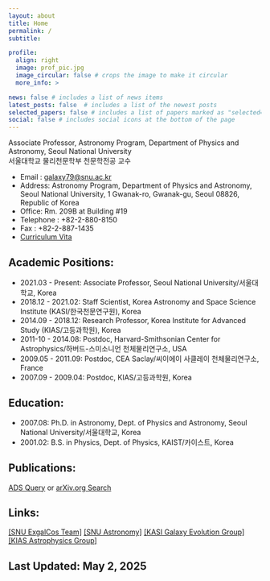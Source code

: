 ```yaml
---
layout: about
title: Home
permalink: /
subtitle: 

profile:
  align: right
  image: prof_pic.jpg
  image_circular: false # crops the image to make it circular
  more_info: >

news: false # includes a list of news items
latest_posts: false  # includes a list of the newest posts
selected_papers: false # includes a list of papers marked as "selected={true}"
social: false # includes social icons at the bottom of the page
---
```

Associate Professor, Astronomy Program, Department of Physics and Astronomy, Seoul National University<br>
서울대학교 물리천문학부 천문학전공 교수

* Email : galaxy79@snu.ac.kr
* Address: Astronomy Program, Department of Physics and Astronomy, Seoul National University, 1 Gwanak-ro, Gwanak-gu, Seoul 08826, Republic of Korea
* Office: Rm. 209B at Building #19
* Telephone : +82-2-880-8150
* Fax : +82-2-887-1435
* [Curriculum Vita](http://astro.snu.ac.kr/~hhwang/cvpubref_HWANG.pdf)

## Academic Positions:
* 2021.03 - Present: Associate Professor, Seoul National University/서울대학교, Korea 
* 2018.12 - 2021.02: Staff Scientist, Korea Astronomy and Space Science Institute (KASI/한국천문연구원), Korea
* 2014.09 - 2018.12: Research Professor, Korea Institute for Advanced Study (KIAS/고등과학원), Korea 
* 2011-10 - 2014.08: Postdoc, Harvard-Smithsonian Center for Astrophysics/하버드-스미소니언 천체물리연구소, USA
* 2009.05 - 2011.09: Postdoc, CEA Saclay/씨이에이 사클레이 천체물리연구소, France 
* 2007.09 - 2009.04: Postdoc, KIAS/고등과학원, Korea

## Education:
* 2007.08: Ph.D. in Astronomy, Dept. of Physics and Astronomy, Seoul National University/서울대학교, Korea
* 2001.02: B.S. in Physics, Dept. of Physics, KAIST/카이스트, Korea
  
## Publications:
[ADS Query](https://ui.adsabs.harvard.edu/search/filter_author_facet_hier_fq_author=NOT&filter_author_facet_hier_fq_author=*%3A*&filter_author_facet_hier_fq_author=author_facet_hier%3A%221%2FHwang%2C%20H%2FHwang%2C%20H%22&filter_database_fq_database=AND&filter_database_fq_database=database%3A%22astronomy%22&fq=%7B!type%3Daqp%20v%3D%24fq_database%7D&fq=%7B!type%3Daqp%20v%3D%24fq_bibstem_facet%7D&fq=%7B!type%3Daqp%20v%3D%24fq_author%7D&fq_author=(*%3A*%20NOT%20author_facet_hier%3A%221%2FHwang%2C%20H%2FHwang%2C%20H%22)&fq_bibstem_facet=((((((((*%3A*%20NOT%20bibstem_facet%3A%22yCat%22)%20NOT%20bibstem_facet%3A%22GeCAS%22)%20NOT%20bibstem_facet%3A%22noao.prop%22)%20NOT%20bibstem_facet%3A%22AAS%22)%20NOT%20bibstem_facet%3A%22IAUGA%22)%20NOT%20bibstem_facet%3A%22LPICo%22)%20NOT%20bibstem_facet%3A%22ASPC%22)%20NOT%20bibstem_facet%3A%22IAUS%22%20NOT%20bibstem_facet%3A%22EAS%22%20NOT%20bibstem_facet%3A%22MmSAI%22%20NOT%20bibstem_facet%3A%22RMxAC%22%20NOT%20bibstem_facet%3A%22gbdd.conf%22%20NOT%20bibstem_facet%3A%22ggnu.conf%22)&fq_database=database%3A%22astronomy%22&p_=0&q=%20%20author%3A%22hwang%2C%20ho%20seong%22&sort=date%20desc%2C%20bibcode%20desc) or [arXiv.org Search](https://arxiv.org/find/astro-ph/1/au:+hwang_h/0/1/0/all/0/1)

## Links:
[[SNU ExgalCos Team]](https://exgalcos.github.io/)
[[SNU Astronomy]](https://astron.snu.ac.kr) [[KASI Galaxy Evolution Group]](https://galev.kasi.re.kr/doku.php) [[KIAS Astrophysics Group]](https://astro.kias.re.kr/)

## Last Updated: May 2, 2025
